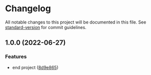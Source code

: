 # Changelog

All notable changes to this project will be documented in this file. See [standard-version](https://github.com/conventional-changelog/standard-version) for commit guidelines.

## 1.0.0 (2022-06-27)


### Features

* end project ([8d9e865](https://github.com/Kenzie-Academy-Brasil-Developers/react-atividade-s3-primeiro-reducer-useselector-fabiojcp/commit/8d9e86557177885a0c46044652d6b0098ff09a3c))
